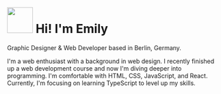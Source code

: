 # <img src="https://www.icegif.com/wp-content/uploads/2022/08/icegif-839.gif" width=60px> Hi! I'm Emily 
Graphic Designer & Web Developer based in Berlin, Germany. 

I'm a web enthusiast with a background in web design. I recently finished up a web development course and now I'm diving deeper into programming. I'm comfortable with HTML, CSS, JavaScript, and React. Currently, I'm focusing on learning TypeScript to level up my skills.

<!--
**emilyraspe/emilyraspe** is a ✨ _special_ ✨ repository because its `README.md` (this file) appears on your GitHub profile.

Here are some ideas to get you started:

- 🔭 I’m currently working on ...
- 🌱 I’m currently learning ...
- 👯 I’m looking to collaborate on ...
- 🤔 I’m looking for help with ...
- 💬 Ask me about ...
- 📫 How to reach me: ...
- 😄 Pronouns: ...
- ⚡ Fun fact: ...
-->
